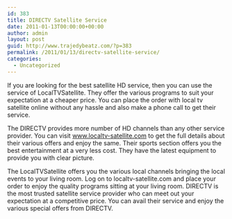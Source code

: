 ```yaml
---
id: 383
title: DIRECTV Satellite Service
date: 2011-01-13T00:00:00+00:00
author: admin
layout: post
guid: http://www.trajedybeatz.com/?p=383
permalink: /2011/01/13/directv-satellite-service/
categories:
  - Uncategorized
---
```

If you are looking for the best satellite HD service, then you can use the service of LocalTVSatellite. They offer the various programs to suit your expectation at a cheaper price. You can place the order with local tv satellite online without any hassle and also make a phone call to get their service.

The DIRECTV provides more number of HD channels than any other service provider. You can visit www.localtv-satellite.com to get the full details about their various offers and enjoy the same. Their sports section offers you the best entertainment at a very less cost. They have the latest equipment to provide you with clear picture.

The LocalTVSatellite offers you the various local channels bringing the local events to your living room. Log on to localtv-satellite.com and place your order to enjoy the quality programs sitting at your living room. DIRECTV is the most trusted satellite service provider who can meet out your expectation at a competitive price. You can avail their service and enjoy the various special offers from DIRECTV.